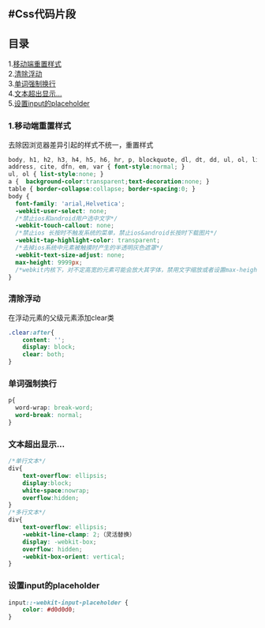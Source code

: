 #Css代码片段
---
## 目录
1.[移动端重置样式](#reset)  
2.[清除浮动](#clear)  
3.[单词强制换行](#word-wrap)  
4.[文本超出显示...](#text-overflow)  
5.[设置input的placeholder](#placeholder)
### <a id="reset">1.移动端重置样式</a>
去除因浏览器差异引起的样式不统一，重置样式
```css
body, h1, h2, h3, h4, h5, h6, hr, p, blockquote, dl, dt, dd, ul, ol, li, pre, form, fieldset, legend, button, input, textarea, th, td { margin:0; padding:0; }
address, cite, dfn, em, var { font-style:normal; }
ul, ol { list-style:none; }
a {  background-color:transparent;text-decoration:none; }
table { border-collapse:collapse; border-spacing:0; } 
body {
  font-family: 'arial,Helvetica';
  -webkit-user-select: none;
  /*禁止ios和android用户选中文字*/
  -webkit-touch-callout: none;
  /*禁止ios 长按时不触发系统的菜单，禁止ios&android长按时下载图片*/
  -webkit-tap-highlight-color: transparent;
  /*去掉ios系统中元素被触摸时产生的半透明灰色遮罩*/
  -webkit-text-size-adjust: none;
  max-height: 9999px;
  /*webkit内核下，对不定高宽的元素可能会放大其字体，禁用文字缩放或者设置max-height*/
}
```
### <a id="clear">清除浮动</a>
在浮动元素的父级元素添加clear类
```css
.clear:after{
    content: '';
    display: block;
    clear: both;
}
```
### <a id="word-wrap">单词强制换行</a>
```css
p{
  word-wrap: break-word; 
  word-break: normal; 
}
```
### <a id="text-overflow">文本超出显示...</a>
```css
/*单行文本*/
div{
    text-overflow: ellipsis;
    display:block;
    white-space:nowrap;
    overflow:hidden;
}
/*多行文本*/
div{
    text-overflow: ellipsis;
    -webkit-line-clamp: 2;（灵活替换）
    display: -webkit-box;
    overflow: hidden;
    -webkit-box-orient: vertical;
}
```
### <a id="placeholder">设置input的placeholder</a>
```css
input::-webkit-input-placeholder {
    color: #d0d0d0;
}
```

